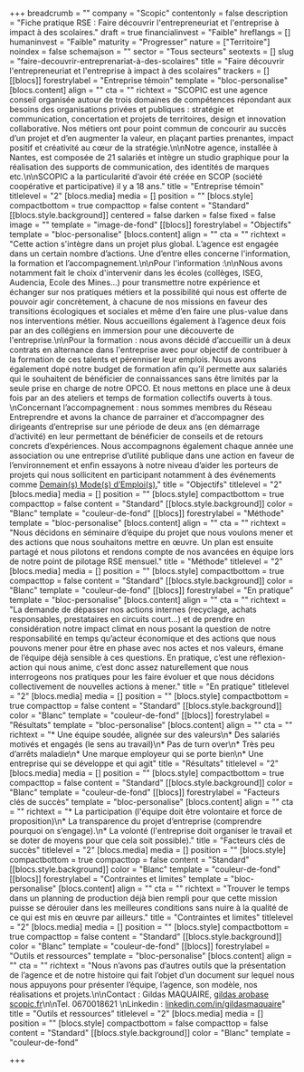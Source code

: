 +++
breadcrumb = ""
company = "Scopic"
contentonly = false
description = "Fiche pratique RSE : Faire découvrir l'entrepreneuriat et l'entreprise à impact à des scolaires."
draft = true
financialinvest = "Faible"
hreflangs = []
humaninvest = "Faible"
maturity = "Progresser"
nature = ["Territoire"]
noindex = false
schemajson = ""
sector = "Tous secteurs"
seotexts = []
slug = "faire-decouvrir-entreprenariat-à-des-scolaires"
title = "Faire découvrir l'entrepreneuriat et l'entreprise à impact à des scolaires"
trackers = []
[[blocs]]
forestrylabel = "Entreprise témoin"
template = "bloc-personalise"
[blocs.content]
align = ""
cta = ""
richtext = "SCOPIC est une agence conseil organisée autour de trois domaines de compétences répondant aux besoins des organisations privées et publiques : stratégie et communication, concertation et projets de territoires, design et innovation collaborative. Nos métiers ont pour point commun de concourir au succès d’un projet et d’en augmenter la valeur, en plaçant parties prenantes, impact positif et créativité au cœur de la stratégie.\n\nNotre agence, installée à Nantes, est composée de 21 salariés et intègre un studio graphique pour la réalisation des supports de communication, des identités de marques etc.\n\nSCOPIC a la particularité d’avoir été créée en SCOP (société coopérative et participative) il y a 18 ans."
title = "Entreprise témoin"
titlelevel = "2"
[blocs.media]
media = []
position = ""
[blocs.style]
compactbottom = true
compacttop = false
content = "Standard"
[[blocs.style.background]]
centered = false
darken = false
fixed = false
image = ""
template = "image-de-fond"
[[blocs]]
forestrylabel = "Objectifs"
template = "bloc-personalise"
[blocs.content]
align = ""
cta = ""
richtext = "Cette action s'intègre dans un projet plus global. L’agence est engagée dans un certain nombre d’actions. Une d’entre elles concerne l'information, la formation et l’accompagnement.\n\nPour l'information :\n\nNous avons notamment fait le choix d'intervenir dans les écoles (collèges, ISEG, Audencia, Ecole des Mines...) pour transmettre notre expérience et échanger sur nos pratiques métiers et la possibilité qui nous est offerte de pouvoir agir concrètement, à chacune de nos missions en faveur des transitions écologiques et sociales et même d’en faire une plus-value dans nos interventions métier. Nous accueillons également à l’agence deux fois par an des collégiens en immersion pour une découverte de l'entreprise.\n\nPour la formation : nous avons décidé d’accueillir un à deux contrats en alternance dans l'entreprise avec pour objectif de contribuer à la formation de ces talents et pérenniser leur emplois. Nous avons également dopé notre budget de formation afin qu’il permette aux salariés qui le souhaitent de bénéficier de connaissances sans être limités par la seule prise en charge de notre OPCO. Et nous mettons en place une à deux fois par an des ateliers et temps de formation collectifs ouverts à tous.  \nConcernant l’accompagnement : nous sommes membres du Réseau Entreprendre et avons la chance de parrainer et d’accompagner des dirigeants d’entreprise sur une période de deux ans (en démarrage d’activité) en leur permettant de bénéficier de conseils et de retours concrets d’expériences. Nous accompagnons également chaque année une association ou une entreprise d’utilité publique dans une action en faveur de l’environnement et enfin essayons à notre niveau d’aider les porteurs de projets qui nous sollicitent en participant notamment à des événements comme [Demain(s) Mode(s) d’Emploi(s).](https://www.ess-europe.eu/fr/event/demains-modes-demplois)"
title = "Objectifs"
titlelevel = "2"
[blocs.media]
media = []
position = ""
[blocs.style]
compactbottom = true
compacttop = false
content = "Standard"
[[blocs.style.background]]
color = "Blanc"
template = "couleur-de-fond"
[[blocs]]
forestrylabel = "Méthode"
template = "bloc-personalise"
[blocs.content]
align = ""
cta = ""
richtext = "Nous décidons en séminaire d’équipe du projet que nous voulons mener et des actions que nous souhaitons mettre en œuvre. Un plan est ensuite partagé et nous pilotons et rendons compte de nos avancées en équipe lors de notre point de pilotage RSE mensuel."
title = "Méthode"
titlelevel = "2"
[blocs.media]
media = []
position = ""
[blocs.style]
compactbottom = true
compacttop = false
content = "Standard"
[[blocs.style.background]]
color = "Blanc"
template = "couleur-de-fond"
[[blocs]]
forestrylabel = "En pratique"
template = "bloc-personalise"
[blocs.content]
align = ""
cta = ""
richtext = "La demande de dépasser nos actions internes (recyclage, achats responsables, prestataires en circuits court…) et de prendre en considération notre impact climat en nous posant la question de notre responsabilité en temps qu’acteur économique et des actions que nous pouvons mener pour être en phase avec nos actes et nos valeurs, émane de l’équipe déjà sensible à ces questions. En pratique, c’est une réflexion-action qui nous anime, c’est donc assez naturellement que nous interrogeons nos pratiques pour les faire évoluer et que nous décidons collectivement de nouvelles actions à mener."
title = "En pratique"
titlelevel = "2"
[blocs.media]
media = []
position = ""
[blocs.style]
compactbottom = true
compacttop = false
content = "Standard"
[[blocs.style.background]]
color = "Blanc"
template = "couleur-de-fond"
[[blocs]]
forestrylabel = "Résultats"
template = "bloc-personalise"
[blocs.content]
align = ""
cta = ""
richtext = "* Une équipe soudée, alignée sur des valeurs\n* Des salariés motivés et engagés (le sens au travail)\n* Pas de turn over\n* Très peu d’arrêts maladie\n* Une marque employeur qui se porte bien\n* Une entreprise qui se développe et qui agit"
title = "Résultats"
titlelevel = "2"
[blocs.media]
media = []
position = ""
[blocs.style]
compactbottom = true
compacttop = false
content = "Standard"
[[blocs.style.background]]
color = "Blanc"
template = "couleur-de-fond"
[[blocs]]
forestrylabel = "Facteurs clés de succès"
template = "bloc-personalise"
[blocs.content]
align = ""
cta = ""
richtext = "* La participation (l'équipe doit être volontaire et force de proposition)\n* La transparence du projet d’entreprise (comprendre pourquoi on s’engage).\n* La volonté (l'entreprise doit organiser le travail et se doter de moyens pour que cela soit possible)."
title = "Facteurs clés de succès"
titlelevel = "2"
[blocs.media]
media = []
position = ""
[blocs.style]
compactbottom = true
compacttop = false
content = "Standard"
[[blocs.style.background]]
color = "Blanc"
template = "couleur-de-fond"
[[blocs]]
forestrylabel = "Contraintes et limites"
template = "bloc-personalise"
[blocs.content]
align = ""
cta = ""
richtext = "Trouver le temps dans un planning de production déjà bien rempli pour que cette mission puisse se dérouler dans les meilleures conditions sans nuire à la qualité de ce qui est mis en œuvre par ailleurs."
title = "Contraintes et limites"
titlelevel = "2"
[blocs.media]
media = []
position = ""
[blocs.style]
compactbottom = true
compacttop = false
content = "Standard"
[[blocs.style.background]]
color = "Blanc"
template = "couleur-de-fond"
[[blocs]]
forestrylabel = "Outils et ressources"
template = "bloc-personalise"
[blocs.content]
align = ""
cta = ""
richtext = "Nous n’avons pas d’autres outils que la présentation de l’agence et de notre histoire qui fait l’objet d’un document sur lequel nous nous appuyons pour présenter l’équipe, l’agence, son modèle, nos réalisations et projets.\n\nContact : Gildas MAQUAIRE, [gildas arobase scopic.fr](mailto:gildas@scopic.fr)\n\nTel. 0670018621  \nLinkedin : [linkedin.com/in/gildasmaquaire](https://www.linkedin.com/in/gildasmaquaire)"
title = "Outils et ressources"
titlelevel = "2"
[blocs.media]
media = []
position = ""
[blocs.style]
compactbottom = false
compacttop = false
content = "Standard"
[[blocs.style.background]]
color = "Blanc"
template = "couleur-de-fond"

+++

